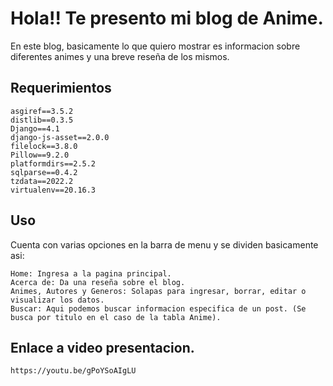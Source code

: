 # Hola!! Te presento mi blog de Anime.

En este blog, basicamente lo que quiero mostrar es informacion sobre diferentes animes y una breve reseña de los mismos.

## Requerimientos

```
asgiref==3.5.2
distlib==0.3.5
Django==4.1
django-js-asset==2.0.0
filelock==3.8.0
Pillow==9.2.0
platformdirs==2.5.2
sqlparse==0.4.2
tzdata==2022.2
virtualenv==20.16.3
```

## Uso

Cuenta con varias opciones en la barra de menu y se dividen basicamente asi:

```
Home: Ingresa a la pagina principal.
Acerca de: Da una reseña sobre el blog.
Animes, Autores y Generos: Solapas para ingresar, borrar, editar o visualizar los datos.
Buscar: Aqui podemos buscar informacion especifica de un post. (Se busca por titulo en el caso de la tabla Anime).
```

## Enlace a video presentacion.


```
https://youtu.be/gPoYSoAIgLU
```
